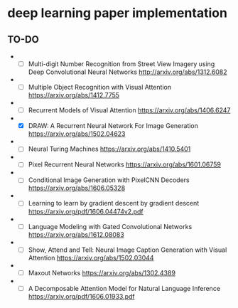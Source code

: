 # deep learning paper implementation

## TO-DO
- - [ ] Multi-digit Number Recognition from Street View Imagery using Deep Convolutional Neural Networks
http://arxiv.org/abs/1312.6082

- - [ ] Multiple Object Recognition with Visual Attention
https://arxiv.org/abs/1412.7755

- - [ ] Recurrent Models of Visual Attention
https://arxiv.org/abs/1406.6247

- - [x] DRAW: A Recurrent Neural Network For Image Generation
https://arxiv.org/abs/1502.04623

- - [ ] Neural Turing Machines
https://arxiv.org/abs/1410.5401

- - [ ] Pixel Recurrent Neural Networks
https://arxiv.org/abs/1601.06759

- - [ ] Conditional Image Generation with PixelCNN Decoders
https://arxiv.org/abs/1606.05328

- - [ ] Learning to learn by gradient descent by gradient descent
https://arxiv.org/pdf/1606.04474v2.pdf

- - [ ] Language Modeling with Gated Convolutional Networks
https://arxiv.org/abs/1612.08083

- - [ ] Show, Attend and Tell: Neural Image Caption Generation with Visual Attention
https://arxiv.org/abs/1502.03044

- - [ ] Maxout Networks
https://arxiv.org/abs/1302.4389

- - [ ] A Decomposable Attention Model for Natural Language Inference
https://arxiv.org/pdf/1606.01933.pdf
